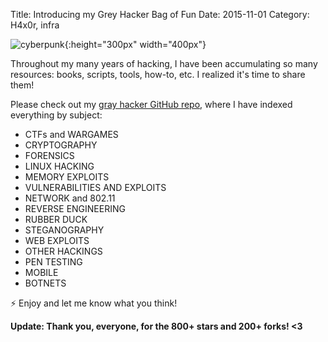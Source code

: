 Title: Introducing my Grey Hacker Bag of Fun
Date: 2015-11-01
Category: H4x0r, infra


![cyberpunk](./cyberpunk/19.jpg){:height="300px" width="400px"}

Throughout my many years of hacking, I have been accumulating so many resources: books, scripts, tools, how-to, etc. I realized it's time to share them!

Please check out my [gray hacker GitHub repo](https://github.com/bt3gl/Gray-Hacker-Resources), where I have indexed everything by subject:

* CTFs and WARGAMES
* CRYPTOGRAPHY
* FORENSICS
* LINUX HACKING
* MEMORY EXPLOITS
* VULNERABILITIES AND EXPLOITS
* NETWORK and 802.11
* REVERSE ENGINEERING
* RUBBER DUCK
* STEGANOGRAPHY
* WEB EXPLOITS
* OTHER HACKINGS
* PEN TESTING
* MOBILE
* BOTNETS


⚡️ Enjoy and let me know what you think!

**Update: Thank you, everyone, for the 800+ stars and 200+ forks! <3**

